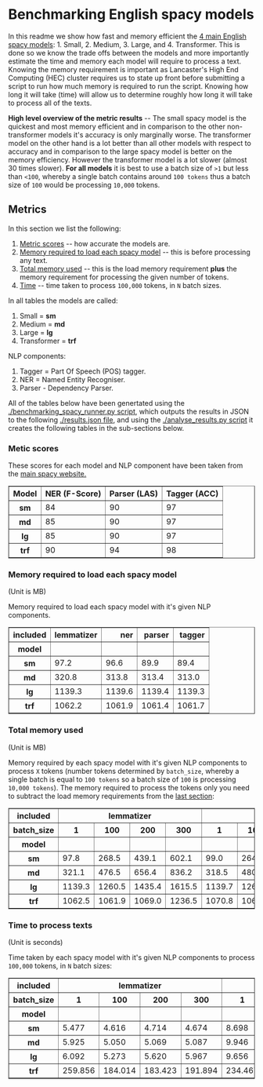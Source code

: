 
# Benchmarking English spacy models

In this readme we show how fast and memory efficient the [4 main English spacy models](https://spacy.io/models/en): 1. Small, 2. Medium, 3. Large, and 4. Transformer. This is done so we know the trade offs between the models and more importantly estimate the time and memory each model will require to process a text. Knowing the memory requirement is important as Lancaster's High End Computing (HEC) cluster requires us to state up front before submitting a script to run how much memory is required to run the script. Knowing how long it will take (time) will allow us to determine roughly how long it will take to process all of the texts.

**High level overview of the metric results** -- The small spacy model is the quickest and most memory efficient and in comparison to the other non-transformer models it's accuracy is only marginally worse. The transformer model on the other hand is a lot better than all other models with respect to accuracy and in comparison to the large spacy model is better on the memory efficiency. However the transformer model is a lot slower (almost 30 times slower). **For all models** it is best to use a batch size of `>1` but less than `<100`, whereby a single batch contains around `100 tokens` thus a batch size of `100` would be processing `10,000` tokens.

## Metrics

In this section we list the following:

1. [Metric scores](#metic-scores) -- how accurate the models are.
2. [Memory required to load each spacy model](#memory-required-to-load-each-spacy-model) -- this is before processing any text.
3. [Total memory used](#total-memory-used) -- this is the load memory requirement **plus** the memory requirement for processing the given number of tokens.
4. [Time](#time-to-process-texts) -- time taken to process `100,000` tokens, in `N` batch sizes.

In all tables the models are called:

1. Small = **sm**
2. Medium = **md**
3. Large = **lg**
4. Transformer = **trf**

NLP components:

1. Tagger = Part Of Speech (POS) tagger.
2. NER = Named Entity Recogniser.
3. Parser - Dependency Parser.

All of the tables below have been genertated using the [./benchmarking_spacy_runner.py script](./benchmarking_spacy_runner.py), which outputs the results in JSON to the following [./results.json file](./results.json), and using the [./analyse_results.py script](./analyse_results.py) it creates the following tables in the sub-sections below.

### Metic scores

These scores for each model and NLP component have been taken from the [main spacy website.](https://spacy.io/usage/facts-figures#benchmarks)

<table border="1" class="dataframe">
  <thead>
    <tr style="text-align: right;">
      <th>Model</th>
      <th>NER (F-Score)</th>
      <th>Parser (LAS)</th>
      <th>Tagger (ACC)</th>
    </tr>
  </thead>
  <tbody>
    <tr>
        <th>sm</th>
        <td>84</td>
        <td>90</td>
        <td>97</td>
      </tr>
      <tr>
        <th>md</th>
        <td>85</td>
        <td>90</td>
        <td>97</td>
      </tr>
      <tr>
        <th>lg</th>
        <td>85</td>
        <td>90</td>
        <td>97</td>
      </tr>
      <tr>
        <th>trf</th>
        <td>90</td>
        <td>94</td>
        <td>98</td>
      </tr>
  </tbody>
</table>

### Memory required to load each spacy model

(Unit is MB)

Memory required to load each spacy model with it's given NLP components.

<table border="1" class="dataframe">
  <thead>
    <tr style="text-align: right;">
      <th>included</th>
      <th>lemmatizer</th>
      <th>ner</th>
      <th>parser</th>
      <th>tagger</th>
    </tr>
    <tr>
      <th>model</th>
      <th></th>
      <th></th>
      <th></th>
      <th></th>
    </tr>
  </thead>
  <tbody>
    <tr>
      <th>sm</th>
      <td>97.2</td>
      <td>96.6</td>
      <td>89.9</td>
      <td>89.4</td>
    </tr>
    <tr>
      <th>md</th>
      <td>320.8</td>
      <td>313.8</td>
      <td>313.4</td>
      <td>313.0</td>
    </tr>
    <tr>
      <th>lg</th>
      <td>1139.3</td>
      <td>1139.6</td>
      <td>1139.4</td>
      <td>1139.3</td>
    </tr>
    <tr>
      <th>trf</th>
      <td>1062.2</td>
      <td>1061.9</td>
      <td>1061.4</td>
      <td>1061.7</td>
    </tr>
  </tbody>
</table>


### Total memory used

(Unit is MB)

Memory required by each spacy model with it's given NLP components to process `X` tokens (number tokens determined by `batch_size`, whereby a single batch is equal to `100 tokens` so a batch size of `100` is processing `10,000 tokens`). The memory required to process the tokens only you need to subtract the load memory requirements from the [last section](#memory-required-to-load-each-spacy-model):

<table border="1" class="dataframe">
  <thead>
    <tr>
      <th>included</th>
      <th colspan="4" halign="left">lemmatizer</th>
      <th colspan="4" halign="left">ner</th>
      <th colspan="4" halign="left">parser</th>
      <th colspan="4" halign="left">tagger</th>
    </tr>
    <tr>
      <th>batch_size</th>
      <th>1</th>
      <th>100</th>
      <th>200</th>
      <th>300</th>
      <th>1</th>
      <th>100</th>
      <th>200</th>
      <th>300</th>
      <th>1</th>
      <th>100</th>
      <th>200</th>
      <th>300</th>
      <th>1</th>
      <th>100</th>
      <th>200</th>
      <th>300</th>
    </tr>
    <tr>
      <th>model</th>
      <th></th>
      <th></th>
      <th></th>
      <th></th>
      <th></th>
      <th></th>
      <th></th>
      <th></th>
      <th></th>
      <th></th>
      <th></th>
      <th></th>
      <th></th>
      <th></th>
      <th></th>
      <th></th>
    </tr>
  </thead>
  <tbody>
    <tr>
      <th>sm</th>
      <td>97.8</td>
      <td>268.5</td>
      <td>439.1</td>
      <td>602.1</td>
      <td>99.0</td>
      <td>264.1</td>
      <td>439.8</td>
      <td>587.5</td>
      <td>90.0</td>
      <td>257.1</td>
      <td>431.7</td>
      <td>592.3</td>
      <td>89.9</td>
      <td>256.5</td>
      <td>431.1</td>
      <td>592.3</td>
    </tr>
    <tr>
      <th>md</th>
      <td>321.1</td>
      <td>476.5</td>
      <td>656.4</td>
      <td>836.2</td>
      <td>318.5</td>
      <td>480.9</td>
      <td>672.6</td>
      <td>816.5</td>
      <td>313.9</td>
      <td>472.4</td>
      <td>648.9</td>
      <td>828.7</td>
      <td>313.6</td>
      <td>470.6</td>
      <td>648.6</td>
      <td>828.5</td>
    </tr>
    <tr>
      <th>lg</th>
      <td>1139.3</td>
      <td>1260.5</td>
      <td>1435.4</td>
      <td>1615.5</td>
      <td>1139.7</td>
      <td>1260.2</td>
      <td>1451.5</td>
      <td>1595.6</td>
      <td>1139.2</td>
      <td>1252.5</td>
      <td>1428.0</td>
      <td>1608.0</td>
      <td>1139.5</td>
      <td>1249.0</td>
      <td>1427.7</td>
      <td>1607.7</td>
    </tr>
    <tr>
      <th>trf</th>
      <td>1062.5</td>
      <td>1061.9</td>
      <td>1069.0</td>
      <td>1236.5</td>
      <td>1070.8</td>
      <td>1060.7</td>
      <td>1062.3</td>
      <td>1156.5</td>
      <td>1068.2</td>
      <td>1062.1</td>
      <td>1092.7</td>
      <td>1125.7</td>
      <td>1069.4</td>
      <td>1061.8</td>
      <td>1061.8</td>
      <td>1180.3</td>
    </tr>
  </tbody>
</table>

### Time to process texts

(Unit is seconds)

Time taken by each spacy model with it's given NLP components to process `100,000` tokens, in `N` batch sizes:

<table border="1" class="dataframe">
  <thead>
    <tr>
      <th>included</th>
      <th colspan="4" halign="left">lemmatizer</th>
      <th colspan="4" halign="left">ner</th>
      <th colspan="4" halign="left">parser</th>
      <th colspan="4" halign="left">tagger</th>
    </tr>
    <tr>
      <th>batch_size</th>
      <th>1</th>
      <th>100</th>
      <th>200</th>
      <th>300</th>
      <th>1</th>
      <th>100</th>
      <th>200</th>
      <th>300</th>
      <th>1</th>
      <th>100</th>
      <th>200</th>
      <th>300</th>
      <th>1</th>
      <th>100</th>
      <th>200</th>
      <th>300</th>
    </tr>
    <tr>
      <th>model</th>
      <th></th>
      <th></th>
      <th></th>
      <th></th>
      <th></th>
      <th></th>
      <th></th>
      <th></th>
      <th></th>
      <th></th>
      <th></th>
      <th></th>
      <th></th>
      <th></th>
      <th></th>
      <th></th>
    </tr>
  </thead>
  <tbody>
    <tr>
      <th>sm</th>
      <td>5.477</td>
      <td>4.616</td>
      <td>4.714</td>
      <td>4.674</td>
      <td>8.698</td>
      <td>6.090</td>
      <td>6.374</td>
      <td>6.753</td>
      <td>6.219</td>
      <td>4.098</td>
      <td>4.121</td>
      <td>4.114</td>
      <td>3.927</td>
      <td>3.221</td>
      <td>3.294</td>
      <td>3.366</td>
    </tr>
    <tr>
      <th>md</th>
      <td>5.925</td>
      <td>5.050</td>
      <td>5.069</td>
      <td>5.087</td>
      <td>9.946</td>
      <td>7.276</td>
      <td>7.539</td>
      <td>7.602</td>
      <td>7.027</td>
      <td>4.559</td>
      <td>4.704</td>
      <td>4.571</td>
      <td>4.487</td>
      <td>3.797</td>
      <td>4.006</td>
      <td>3.964</td>
    </tr>
    <tr>
      <th>lg</th>
      <td>6.092</td>
      <td>5.273</td>
      <td>5.620</td>
      <td>5.967</td>
      <td>9.656</td>
      <td>7.283</td>
      <td>7.873</td>
      <td>8.797</td>
      <td>6.730</td>
      <td>4.580</td>
      <td>4.747</td>
      <td>5.463</td>
      <td>4.538</td>
      <td>3.994</td>
      <td>4.174</td>
      <td>4.546</td>
    </tr>
    <tr>
      <th>trf</th>
      <td>259.856</td>
      <td>184.014</td>
      <td>183.423</td>
      <td>191.894</td>
      <td>234.467</td>
      <td>166.725</td>
      <td>173.791</td>
      <td>173.512</td>
      <td>248.417</td>
      <td>174.658</td>
      <td>178.233</td>
      <td>184.548</td>
      <td>251.903</td>
      <td>170.369</td>
      <td>191.918</td>
      <td>185.511</td>
    </tr>
  </tbody>
</table>



